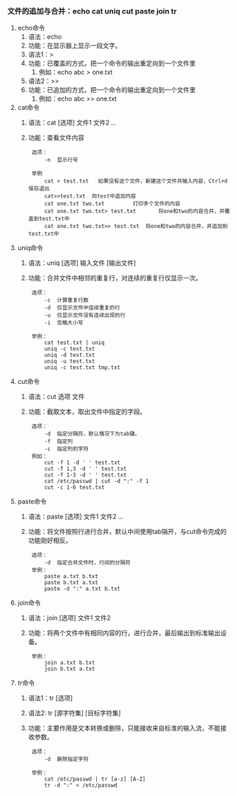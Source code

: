 ### 文件的追加与合并：echo cat uniq cut paste join tr ###
1. echo命令
	1. 语法：echo
	2. 功能：在显示器上显示一段文字。
	3. 语法1：>
	4. 功能：已覆盖的方式，把一个命令的输出重定向到一个文件里
		1. 例如：echo   abc > one.txt
	5. 语法2：>>
	6. 功能：已追加的方式，把一个命令的输出重定向到一个文件里
		1. 例如：echo   abc >> one.txt
2. cat命令
	1. 语法：cat [选项] 文件1 文件2 …
	2. 功能：查看文件内容

			选项： 
				-n	显示行号
		
			举例
				cat > test.txt   如果没有这个文件，新建这个文件并输入内容，Ctrl+d保存退出
				cat>>test.txt  向test中追加内容
				cat one.txt two.txt   		打印多个文件的内容
				cat one.txt two.txt> test.txt		将one和two的内容合并，并覆盖到test.txt中
				cat one.txt two.txt>> test.txt	将one和two的内容合并，并追加到test.txt中
	
3. uniq命令
	1. 语法：uniq [选项] 输入文件 [输出文件]
	2. 功能：合并文件中相邻的重复行，对连续的重复行仅显示一次。

			选项：
				-c	计算重复行数
				-d	仅显示文件中连续重复的行
				-u	仅显示文件没有连续出现的行
				-i	忽略大小写
		
			举例：
				cat test.txt | uniq
				uniq -c test.txt
				uniq -d test.txt
				uniq -u test.txt
				uniq -c test.txt tmp.txt

4. cut命令
	1. 语法：cut 选项 文件
	2. 功能：截取文本，取出文件中指定的字段。

 
			选项：
				-d	指定分隔符，默认情况下为tab键。
				-f	指定列
				-c	指定列的字符
			例如：
				cut -f 1 -d ' ' test.txt
				cut -f 1,3 -d ' ' test.txt
				cut -f 1-3 -d ' ' test.txt
			 	cat /etc/passwd | cut -d ":" -f 1
				cut -c 1-6 test.txt
5. paste命令
	1. 语法：paste [选项] 文件1 文件2 ...
	2. 功能：将文件按照行进行合并，默认中间使用tab隔开，与cut命令完成的功能刚好相反。

			选项：
				-d	指定合并文件时，行间的分隔符
			举例：
				paste a.txt b.txt
				paste b.txt a.txt
				paste -d ":" a.txt b.txt

6. join命令
	1. 语法：join [选项] 文件1 文件2
	2. 功能：将两个文件中有相同内容的行，进行合并，最后输出到标准输出设备。
	
			举例：
				join a.txt b.txt
				join b.txt a.txt

7. tr命令
	1. 语法1：tr [选项]
	2. 语法2: tr [源字符集] [目标字符集]
	3. 功能：主要作用是文本转换或删除，只能接收来自标准的输入流，不能接收参数。

			
			选项：
				-d	删除指定字符
			
			举例：
				cat /etc/passwd | tr [a-z] [A-Z]
				tr -d ":" < /etc/passwd



